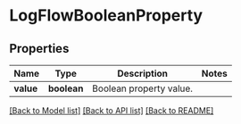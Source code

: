 # LogFlowBooleanProperty

## Properties
Name | Type | Description | Notes
------------ | ------------- | ------------- | -------------
**value** | **boolean** | Boolean property value. | 

[[Back to Model list]](../README.md#documentation-for-models) [[Back to API list]](../README.md#documentation-for-api-endpoints) [[Back to README]](../README.md)

